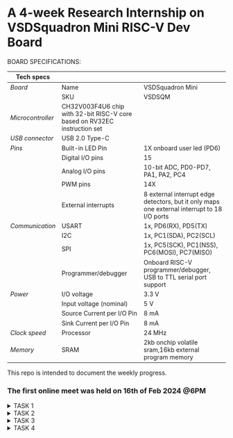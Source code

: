 # A 4-week Research Internship on VSDSquadron Mini RISC-V Dev Board








BOARD SPECIFICATIONS:

| Tech specs   |   |    |
|------------|------------|------------|
| *Board* | Name     | VSDSquadron Mini    |
|      | SKU    | VSDSQM    |
| *Microcontroller*    | CH32V003F4U6 chip with 32-bit RISC-V core based on RV32EC instruction set    |     |
| *USB connector* | USB 2.0 Type-C    |     |
| *Pins*     | Built-in LED Pin     | 1X onboard user led (PD6)     |
|      | Digital I/O pins     | 15     |
|      | Analog I/O pins     | 10-bit ADC, PD0-PD7, PA1, PA2, PC4     |
|      | PWM pins     | 14X     |
|      | External interrupts     | 	8 external interrupt edge detectors, but it only maps one external interrupt to 18 I/O ports     |
| *Communication*     | USART     | 	1x, PD6(RX), PD5(TX)     |
|      | I2C     | 1x, PC1(SDA), PC2(SCL)    |
|      | SPI     | 1x, PC5(SCK), PC1(NSS), PC6(MOSI), PC7(MISO)     |
|      | Programmer/debugger     | Onboard RISC-V programmer/debugger, USB to TTL serial port support     |
| *Power*     | I/O voltage     | 3.3 V    |
|      | Input voltage (nominal)     | 5 V    |
|      | Source Current per I/O Pin    | 8 mA     |
|      | Sink Current per I/O Pin     | 8 mA     |
| *Clock speed*     | Processor    | 24 MHz     |
| *Memory*     | SRAM     | 2kb onchip volatile sram,16kb external program memory     |
   

This repo is intended to document the weekly progress.

### The first online meet was held on 16th of Feb 2024 @6PM

<details>
    <summary> TASK 1 </summary>
 
1) install Yosys 

2) install iverilog 

3) install gtkwave

### CLONING RISC-V GNU TOOLCHAIN

# To install git 
sudo apt install git-all   

 make sure to install the dependencies
![git-all](https://github.com/Dhanya3012/VSD/assets/160576442/8276475f-10d4-406e-bab5-fc32cf4d7b1f)




### INSTALLING YOSYS, IVERILOG & GTKWAVE.

### 1.YOSYS


git clone https://github.com/YosysHQ/yosys.git
![git clone](https://github.com/Dhanya3012/VSD/assets/160576442/cf676ad3-13de-4725-b5e2-31c9ff90cadc)

cd yosys 

sudo apt install make
![sudo apt](https://github.com/Dhanya3012/VSD/assets/160576442/d999f8a0-79e2-4dbf-b2e1-4a82c6f130f0)

sudo apt-get install build-essential clang bison flex \libreadline-dev gawk tcl-dev libffi-dev git \ graphviz xdot pkg-config python3 libboost-system-dev\libboost-python-dev libboost-filesystem-dev zlib1g-dev

make config-gcc

make 

sudo make install
![sudo make install](https://github.com/Dhanya3012/VSD/assets/160576442/3006c9da-25c2-44d0-a76c-3b400015ac05)


### 2.iVerilog
installing iVerilog

sudo apt update

sudo apt-get install iverilog
![install verilog](https://github.com/Dhanya3012/VSD/assets/160576442/af1b2192-a8ac-4c40-99a2-997fb82d2834)


### 3.GTkWave
installing GTkWave

 sudo apt-get install gtkwave 
![GTKwave](https://github.com/Dhanya3012/VSD/assets/160576442/7ab62f60-e87c-4db5-a00e-abffcba9392a)


</details>

<details>
  <summary> TASK 2 </summary>
  
![Block Diagram of UART](https://github.com/Dhanya3012/VSD/assets/160576442/c71465aa-faac-47b1-a3a6-7fe450e2b680)

### Input Waveform

![Input Waveform](https://github.com/Dhanya3012/VSD/assets/160576442/3cb68f0a-7504-4449-a745-e634e1b2c240)

### Output Waveform

![Output Waveform](https://github.com/Dhanya3012/VSD/assets/160576442/7a6a8001-9336-47e8-bc03-26754eb22d7b)


</details>
<details>
  <summary> TASK 3 </summary>

![i1](<WhatsApp Image 2024-02-26 at 15.14.58_491a6b56.jpg>)

![i2](<WhatsApp Image 2024-02-26 at 15.16.03_a8686182.jpg>)
![i3](<WhatsApp Image 2024-02-26 at 15.16.48_65363ecc.jpg>)
![i4](<WhatsApp Image 2024-02-26 at 15.17.39_0ced7cfd.jpg>)
![WaveForm](<WhatsApp Image 2024-02-26 at 15.18.20_938e33c5.jpg>)
</details>

<details>
   <summary> TASK 4 </summary>
   
![1d](https://github.com/Dhanya3012/VSD/assets/160576442/311e0420-cb8c-49c1-829d-3d7799862aaf)
![2d](https://github.com/Dhanya3012/VSD/assets/160576442/4b69ee8d-fd2c-4f2f-9d19-9eea54c2f7aa)
![3d](https://github.com/Dhanya3012/VSD/assets/160576442/96a818b7-deb5-4fdd-b4ef-5bc74641c94e)
![4d](https://github.com/Dhanya3012/VSD/assets/160576442/eb46e755-f452-44a5-9b93-9fad4498f1ae)
![5d](https://github.com/Dhanya3012/VSD/assets/160576442/2e19e6f6-f3ca-4c2b-8480-1502da9a41f9)
![1w](https://github.com/Dhanya3012/VSD/assets/160576442/8769db01-bad3-40c0-aa74-257e60dc4cc2)
![2w](https://github.com/Dhanya3012/VSD/assets/160576442/1a9c34e6-cd07-4fe2-bed3-41b76f54949c)
![3w](https://github.com/Dhanya3012/VSD/assets/160576442/42c8a67f-6e82-4f38-8f49-d142c376d7dc)
![4w](https://github.com/Dhanya3012/VSD/assets/160576442/052177aa-22ed-491e-afab-32d9ed486c10)
![5w](https://github.com/Dhanya3012/VSD/assets/160576442/31db9307-61f2-4059-8b66-bfb28d13c96f)
![1](https://github.com/Dhanya3012/VSD/assets/160576442/861fe59e-b1d8-425f-ad9f-39ef48d391bc)
![2](https://github.com/Dhanya3012/VSD/assets/160576442/9234ca1d-0af5-40f1-b37f-1dd76f94839c)
![3](https://github.com/Dhanya3012/VSD/assets/160576442/9a395fa8-ee1e-4b89-90a0-38fd9d453c17)
</details>
